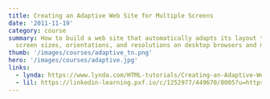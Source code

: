 ```yaml
---
title: Creating an Adaptive Web Site for Multiple Screens
date: '2011-11-19'
category: course
summary: How to build a web site that automatically adapts its layout to various
  screen sizes, orientations, and resolutions on desktop browsers and mobile devices.
thumb: '/images/courses/adaptive_tn.png'
hero: '/images/courses/adaptive.jpg'
links:
  - lynda: https://www.lynda.com/HTML-tutorials/Creating-an-Adaptive-Web-Site-for-Multiple-Screens/85083-2.html
  - lil: https://linkedin-learning.pxf.io/c/1252977/449670/8005?u=https%3A%2F%2Fwww.linkedin.com%2Flearning%2Fcreating-an-adaptive-web-site-for-multiple-screens
---
```

